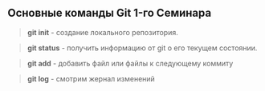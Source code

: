 ## Основные команды Git 1-го Семинара

> **git init** - создание локального репозитория.

> **git status** - получить информацию от git о его текущем состоянии.

> **git add** - добавить файл или файлы к следующему коммиту

> **git log** - смотрим жернал изменений


